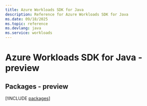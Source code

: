 ```yaml
---
title: Azure Workloads SDK for Java
description: Reference for Azure Workloads SDK for Java
ms.date: 09/18/2025
ms.topic: reference
ms.devlang: java
ms.service: workloads
---
```

# Azure Workloads SDK for Java - preview
## Packages - preview
[!INCLUDE [packages](workloads-index.md)]